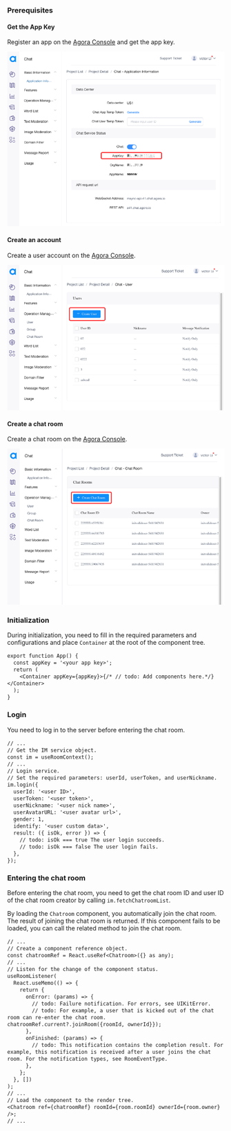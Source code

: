 ### Prerequisites

#### Get the App Key

Register an app on the [Agora Console](https://console.agora.io/) and get the app key.

![get_appkey](../get_appkey.png)

#### Create an account

Create a user account on the [Agora Console](https://console.agora.io/).

![create_user](../create_user.png)

#### Create a chat room

Create a chat room on the [Agora Console](https://console.agora.io/).

![create_room](../create_room.png)

### Initialization

During initialization, you need to fill in the required parameters and configurations and place `Container` at the root of the component tree.

```tsx
export function App() {
  const appKey = '<your app key>';
  return (
    <Container appKey={appKey}>{/* // todo: Add components here.*/}</Container>
  );
}
```

### Login

You need to log in to the server before entering the chat room.

```tsx
// ...
// Get the IM service object.
const im = useRoomContext();
// ...
// Login service.
// Set the required parameters: userId, userToken, and userNickname.
im.login({
  userId: '<user ID>',
  userToken: '<user token>',
  userNickname: '<user nick name>',
  userAvatarURL: '<user avatar url>',
  gender: 1,
  identify: '<user custom data>',
  result: ({ isOk, error }) => {
    // todo: isOk === true The user login succeeds.
    // todo: isOk === false The user login fails.
  },
});
```

### Entering the chat room

Before entering the chat room, you need to get the chat room ID and user ID of the chat room creator by calling `im.fetchChatroomList`.

By loading the `Chatroom` component, you automatically join the chat room. The result of joining the chat room is returned. If this component fails to be loaded, you can call the related method to join the chat room.

```tsx
// ...
// Create a component reference object.
const chatroomRef = React.useRef<Chatroom>({} as any);
// ...
// Listen for the change of the component status.
useRoomListener(
  React.useMemo(() => {
    return {
      onError: (params) => {
        // todo: Failure notification. For errors, see UIKitError.
        // todo: For example, a user that is kicked out of the chat room can re-enter the chat room. chatroomRef.current?.joinRoom({roomId, ownerId}});
      },
      onFinished: (params) => {
        // todo: This notification contains the completion result. For example, this notification is received after a user joins the chat room. For the notification types, see RoomEventType.
      },
    };
  }, [])
);
// ...
// Load the component to the render tree.
<Chatroom ref={chatroomRef} roomId={room.roomId} ownerId={room.owner} />;
// ...
```
